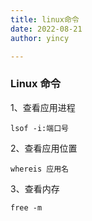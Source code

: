 ```yaml
---
title: linux命令
date: 2022-08-21
author: yincy

---
```


### Linux 命令

1、查看应用进程

```shell
lsof -i:端口号
```

2、查看应用位置

```shell
whereis 应用名
```

3、查看内存

```shell
free -m
```

